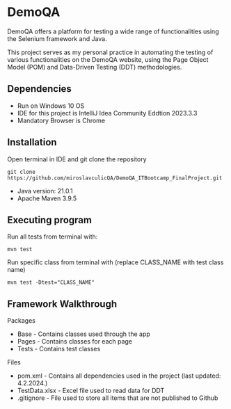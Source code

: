 # DemoQA

DemoQA offers a platform for testing a wide range of functionalities using the Selenium framework and Java.

This project serves as my personal practice in automating the testing of various functionalities on the DemoQA website, using the Page Object Model (POM) and Data-Driven Testing (DDT) methodologies.

## Dependencies
* Run on Windows 10 OS
* IDE for this project is IntelliJ Idea Community Eddtion 2023.3.3
* Mandatory Browser is Chrome

## Installation
Open terminal in IDE and git clone the repository

```
git clone https://github.com/miroslavculicQA/DemoQA_ITBootcamp_FinalProject.git

```

* Java version: 21.0.1
* Apache Maven 3.9.5

## Executing program
Run all tests from terminal with:

```
mvn test
```
Run specific class from terminal with (replace CLASS_NAME with test class name)
```
mvn test -Dtest="CLASS_NAME"
```

## Framework Walkthrough

Packages
* Base - Contains classes used through the app
* Pages - Contains classes for each page
* Tests - Contains test classes

Files
* pom.xml - Contains all dependencies used in the project (last updated: 4.2.2024.)
* TestData.xlsx - Excel file used to read data for DDT
* .gitignore - File used to store all items that are not published to Github
